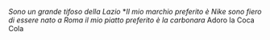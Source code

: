*Sono un grande tifoso della Lazio*
**Il mio marchio preferito è Nike*
_sono fiero di essere nato a Roma_ 
*il mio piatto preferito è la carbonara*
Adoro la Coca Cola
